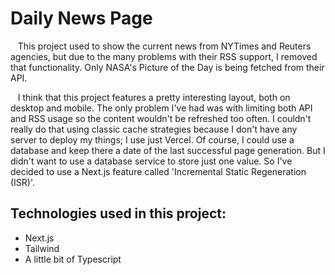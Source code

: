 # Daily News Page
&nbsp;&nbsp;&nbsp;This project used to show the current news from NYTimes and Reuters agencies, but due to the many problems with their RSS support, I removed that functionality. Only NASA's Picture of the Day is being fetched from their API.

&nbsp;&nbsp;&nbsp;I think that this project features a pretty interesting layout, both on desktop and mobile. The only problem I've had was with limiting both API and RSS usage so the content wouldn't be refreshed too often. I couldn't really do that using classic cache strategies because I don't have any server to deploy my things; I use just Vercel. Of course, I could use a database and keep there a date of the last successful page generation. But I didn't want to use a database service to store just one value. So I've decided to use a Next.js feature called 'Incremental Static Regeneration (ISR)'.

## Technologies used in this project:
  - Next.js
  - Tailwind
  - A little bit of Typescript
